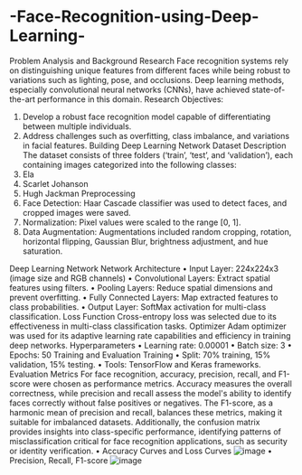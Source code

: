 # -Face-Recognition-using-Deep-Learning-
Problem Analysis and Background Research 
Face recognition systems rely on distinguishing unique features from different faces while being robust to 
variations such as lighting, pose, and occlusions. Deep learning methods, especially convolutional 
neural networks (CNNs), have achieved state-of-the-art performance in this domain. 
Research Objectives: 
1. Develop a robust face recognition model capable of differentiating between multiple individuals. 
2. Address challenges such as overfitting, class imbalance, and variations in facial features. 
Building Deep Learning Network 
Dataset 
Description 
The dataset consists of three folders (‘train’, ‘test’, and ‘validation’), each containing images categorized 
into the following classes: 
1. Ela 
2. Scarlet Johanson 
3. Hugh Jackman 
Preprocessing 
1. Face Detection: Haar Cascade classifier was used to detect faces, and cropped images were 
saved. 
2. Normalization: Pixel values were scaled to the range [0, 1]. 
3. Data Augmentation: Augmentations included random cropping, rotation, horizontal flipping, 
Gaussian Blur, brightness adjustment, and hue saturation.

Deep Learning Network 
Network Architecture 
• Input Layer: 224x224x3 (image size and RGB channels) 
• Convolutional Layers: Extract spatial features using filters. 
• Pooling Layers: Reduce spatial dimensions and prevent overfitting. 
• Fully Connected Layers: Map extracted features to class probabilities. 
• Output Layer: SoftMax activation for multi-class classification. 
Loss Function 
Cross-entropy loss was selected due to its effectiveness in multi-class classification tasks. 
Optimizer 
Adam optimizer was used for its adaptive learning rate capabilities and efficiency in training deep 
networks. 
Hyperparameters 
• Learning rate: 0.00001 
• Batch size: 3 
• Epochs: 50 
Training and Evaluation 
Training 
• Split: 70% training, 15% validation, 15% testing. 
• Tools: TensorFlow and Keras frameworks. 
Evaluation Metrics 
For face recognition, accuracy, precision, recall, and F1-score were chosen as performance metrics. 
Accuracy measures the overall correctness, while precision and recall assess the model's ability to 
identify faces correctly without false positives or negatives. The F1-score, as a harmonic mean of 
precision and recall, balances these metrics, making it suitable for imbalanced datasets. Additionally, 
the confusion matrix provides insights into class-specific performance, identifying patterns of 
misclassification critical for face recognition applications, such as security or identity verification.
• Accuracy Curves and Loss Curves 
![image](https://github.com/user-attachments/assets/534b051a-3db0-46ce-ae4a-94557196b91c)
• Precision, Recall, F1-score 
![image](https://github.com/user-attachments/assets/3133693b-334c-43dd-9370-5de55361ef6d)

